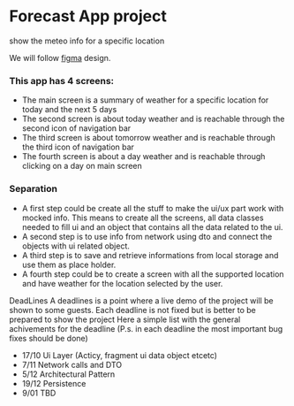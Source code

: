 # Forecast App project
show the meteo info for a specific location

We will follow [figma](https://www.figma.com/file/GPQcB8SKX8XqOfWA3T0o0r/UX%26Devs?node-id=6%3A2) design.

### This app has 4 screens:
 - The main screen is a summary of weather for a specific location for today and the next 5 days 
 - The second screen is about today weather and is reachable through the second icon of navigation bar
 - The third screen is about tomorrow weather and is reachable through the third icon of navigation bar
 - The fourth screen is about a day weather and is reachable through clicking on a day on main screen

### Separation 
- A first step could be create all the stuff to make the ui/ux part work with mocked info.
This means to create all the screens, all data classes needed to fill ui and an object that contains all the data related to the ui.
- A second step is to use info from network using dto and connect the objects with ui related object.
- A third step is to save and retrieve informations from local storage and use them as place holder.
- A fourth step could be to create a screen with all the supported location and have weather for the location selected by the user.

DeadLines
A deadlines is a point where a live demo of the project will be shown to some guests.
Each deadline is not fixed but is better to be prepared to show the project
Here a simple list with the general achivements for the deadline
(P.s. in each deadline the most important bug fixes should be done)

- 17/10 Ui Layer (Acticy, fragment ui data object etcetc)
- 7/11 Network calls and DTO
- 5/12 Architectural Pattern 
- 19/12 Persistence
- 9/01 TBD
